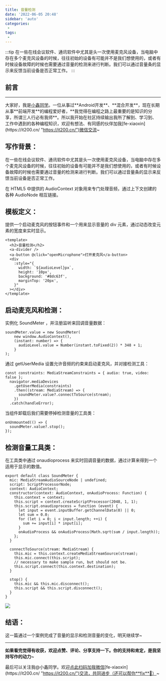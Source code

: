 ```yaml
---
title: 音量检测
date: '2022-06-05 20:48'
sidebar: 'auto'
categories:
 - 
tags:
 - 
---
```


:::tip
在一些在线会议软件、通讯软件中尤其是头一次使用麦克风设备，当电脑中存在多个麦克风设备的时候，往往初始的设备有可能并不是我们想使用的，或者有时候设备故障的时候也需要通过音量的检测来进行判断。我们可以通过音量条的显示来反馈当前设备是否正常工作。
:::

<!-- more -->

## 前言
------

大家好，我是[小鑫同学](https://it200.cn/ "https://it200.cn/")。一位从事过**Android开发**、**混合开发**，现在长期从事**前端开发**的编程爱好者，**我觉得在编程之路上最重要的是知识的分享，所谓三人行必有我师**。所以我开始在社区持续输出我所了解到、学习到、工作中遇到的各种编程知识，欢迎有想法、有同感的伙伴加我[fe-xiaoxin](https://it200.cn/ "https://it200.cn/")微信交流~

## 写作背景：

在一些在线会议软件、通讯软件中尤其是头一次使用麦克风设备，当电脑中存在多个麦克风设备的时候，往往初始的设备有可能并不是我们想使用的，或者有时候设备故障的时候也需要通过音量的检测来进行判断。我们可以通过音量条的显示来反馈当前设备是否正常工作。

在 HTML5 中提供的 AudioContext 对象用来专门处理音频，通过上下文创建的各种 AudioNode 相互链接。

## 模板定义：

提供一个启动麦克风的按钮事件和一个用来显示音量的 div 元素，通过动态改变元素的宽度来实时显示。

```
<template>
  <h2>音量检测</h2>
  <a-divider />
  <a-button @click="openMicrophone">打开麦克风</a-button>
  <div
    :style="{
      width: `${audioLevel}px`,
      height: '10px',
      background: '#8dc63f',
      marginTop: '20px',
    }"
  ></div>
</template>
```

## 启动麦克风和检测：

实例化 SoundMeter ，并注册监听来回调音量数据：

```
soundMeter.value = new SoundMeter(
    new window.AudioContext(),
    (instant: number) => {
      audioLevel.value = Number(instant.toFixed(2)) * 348 + 1;
    }
);
```

通过 getUserMedia 设置允许音频的约束来启动麦克风，并对接检测工具：

```
const constraints: MediaStreamConstraints = { audio: true, video: false };
  navigator.mediaDevices
    .getUserMedia(constraints)
    .then((stream: MediaStream) => {
      soundMeter.value?.connectToSource(stream);
    })
  .catch(handleError);
```

当组件卸载后我们需要停掉检测音量的工具类：

```
onUnmounted(() => {
  soundMeter.value?.stop();
});
```

## 检测音量工具类：

在工具类中通过 onaudioprocess 来实时回调音量的数据，通过计算来得到一个适用于显示的数值。

```
export default class SoundMeter {
  mic: MediaStreamAudioSourceNode | undefined;
  script: ScriptProcessorNode;
  context: AudioContext;
  constructor(context: AudioContext, onAudioProcess: Function) {
    this.context = context;
    this.script = context.createScriptProcessor(2048, 1, 1);
    this.script.onaudioprocess = function (event) {
      let input = event.inputBuffer.getChannelData(0) || 0;
      let sum = 0.0;
      for (let i = 0; i < input.length; ++i) {
        sum += input[i] * input[i];
      }
      onAudioProcess && onAudioProcess(Math.sqrt(sum / input.length));
    };
  }

  connectToSource(stream: MediaStream) {
    this.mic = this.context.createMediaStreamSource(stream);
    this.mic.connect(this.script);
    // necessary to make sample run, but should not be.
    this.script.connect(this.context.destination);
  }

  stop() {
    this.mic && this.mic.disconnect();
    this.script && this.script.disconnect();
  }
}
```

![](https://p3-juejin.byteimg.com/tos-cn-i-k3u1fbpfcp/f27e5f8f18fb4d368ca31dca6cd8c42d~tplv-k3u1fbpfcp-zoom-1.image)

## 结语：

这一篇通过一个案例完成了音量的显示和检测音量的变化，明天继续学~

* * *

**如果看完觉得有收获，欢迎点赞、评论、分享支持一下。你的支持和肯定，是我坚持写作的动力~**

最后可以关注我@小鑫同学。欢迎[点此扫码加我微信](https://it200.cn/ "https://it200.cn/")[fe-xiaoxin](https://it200.cn/ "https://it200.cn/")交流，共同进步（还可以帮你**fix**🐛）~